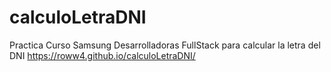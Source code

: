 # calculoLetraDNI
Practica Curso Samsung Desarrolladoras FullStack para calcular la letra del DNI
https://roww4.github.io/calculoLetraDNI/
